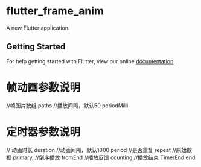 # flutter_frame_anim

A new Flutter application.

## Getting Started

For help getting started with Flutter, view our online
[documentation](https://flutter.io/).

# 帧动画参数说明
//帧图片数组
paths
//播放间隔，默认50
periodMilli

# 定时器参数说明
// 动画时长
duration
//动画间隔，默认1000
period
//是否重复
repeat
//原始数据
primary,
//倒序播放
fromEnd
//播放反馈
counting
//播放结束
TimerEnd end
